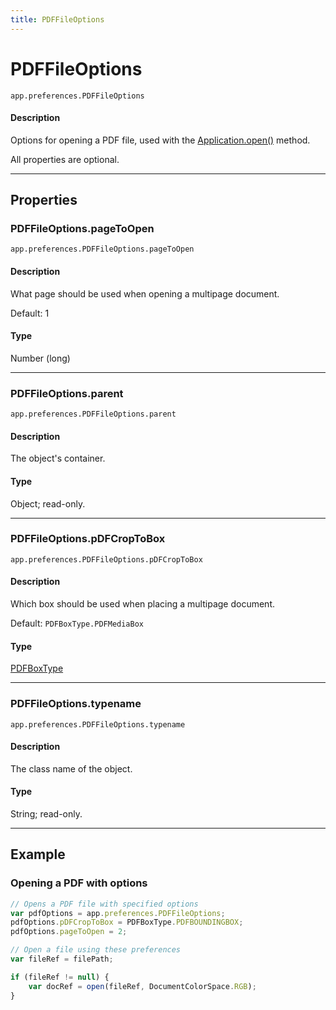 ```yaml
---
title: PDFFileOptions
---
```

# PDFFileOptions

`app.preferences.PDFFileOptions`

#### Description

Options for opening a PDF file, used with the [Application.open()](../application#applicationopen) method.

All properties are optional.

---

## Properties

### PDFFileOptions.pageToOpen

`app.preferences.PDFFileOptions.pageToOpen`

#### Description

What page should be used when opening a multipage document.

Default: 1

#### Type

Number (long)

---

### PDFFileOptions.parent

`app.preferences.PDFFileOptions.parent`

#### Description

The object's container.

#### Type

Object; read-only.

---

### PDFFileOptions.pDFCropToBox

`app.preferences.PDFFileOptions.pDFCropToBox`

#### Description

Which box should be used when placing a multipage document.

Default: `PDFBoxType.PDFMediaBox`

#### Type

[PDFBoxType](../scripting-constants#pdfboxtype)

---

### PDFFileOptions.typename

`app.preferences.PDFFileOptions.typename`

#### Description

The class name of the object.

#### Type

String; read-only.

---

## Example

### Opening a PDF with options

```javascript
// Opens a PDF file with specified options
var pdfOptions = app.preferences.PDFFileOptions;
pdfOptions.pDFCropToBox = PDFBoxType.PDFBOUNDINGBOX;
pdfOptions.pageToOpen = 2;

// Open a file using these preferences
var fileRef = filePath;

if (fileRef != null) {
    var docRef = open(fileRef, DocumentColorSpace.RGB);
}
```
